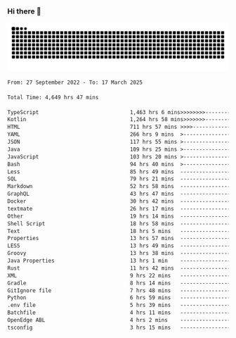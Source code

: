 ### Hi there 👋

<picture>
  <source media="(prefers-color-scheme: dark)" srcset="https://raw.githubusercontent.com/heyline/heyline/output/github-contribution-grid-snake-dark.svg">
  <source media="(prefers-color-scheme: light)" srcset="https://raw.githubusercontent.com/heyline/heyline/output/github-contribution-grid-snake.svg">
  <img alt="github contribution grid snake animation" src="https://raw.githubusercontent.com/heyline/heyline/output/github-contribution-grid-snake.svg">
</picture>

<!--START_SECTION:waka-->

```txt
From: 27 September 2022 - To: 17 March 2025

Total Time: 4,649 hrs 47 mins

TypeScript                             1,463 hrs 6 mins>>>>>>>>-----------------   31.47 %
Kotlin                                 1,264 hrs 58 mins>>>>>>>------------------   27.20 %
HTML                                   711 hrs 57 mins >>>>---------------------   15.31 %
YAML                                   266 hrs 9 mins  >------------------------   05.72 %
JSON                                   117 hrs 55 mins >------------------------   02.54 %
Java                                   109 hrs 25 mins >------------------------   02.35 %
JavaScript                             103 hrs 20 mins >------------------------   02.22 %
Bash                                   94 hrs 40 mins  >------------------------   02.04 %
Less                                   85 hrs 49 mins  -------------------------   01.85 %
SQL                                    79 hrs 21 mins  -------------------------   01.71 %
Markdown                               52 hrs 58 mins  -------------------------   01.14 %
GraphQL                                43 hrs 47 mins  -------------------------   00.94 %
Docker                                 30 hrs 42 mins  -------------------------   00.66 %
textmate                               26 hrs 17 mins  -------------------------   00.57 %
Other                                  19 hrs 14 mins  -------------------------   00.41 %
Shell Script                           18 hrs 58 mins  -------------------------   00.41 %
Text                                   18 hrs 5 mins   -------------------------   00.39 %
Properties                             13 hrs 57 mins  -------------------------   00.30 %
LESS                                   13 hrs 49 mins  -------------------------   00.30 %
Groovy                                 13 hrs 38 mins  -------------------------   00.29 %
Java Properties                        13 hrs 1 min    -------------------------   00.28 %
Rust                                   11 hrs 42 mins  -------------------------   00.25 %
XML                                    9 hrs 22 mins   -------------------------   00.20 %
Gradle                                 8 hrs 14 mins   -------------------------   00.18 %
GitIgnore file                         7 hrs 48 mins   -------------------------   00.17 %
Python                                 6 hrs 59 mins   -------------------------   00.15 %
.env file                              5 hrs 39 mins   -------------------------   00.12 %
Batchfile                              4 hrs 11 mins   -------------------------   00.09 %
OpenEdge ABL                           4 hrs 2 mins    -------------------------   00.09 %
tsconfig                               3 hrs 15 mins   -------------------------   00.07 %
```

<!--END_SECTION:waka-->

